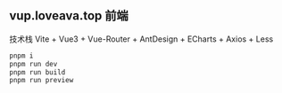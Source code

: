 ## vup.loveava.top 前端

技术栈 Vite + Vue3 + Vue-Router + AntDesign + ECharts + Axios + Less

```sh
pnpm i
pnpm run dev
pnpm run build
pnpm run preview
```